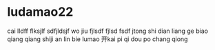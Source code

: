 # ludamao22
cai lldff
flksjlf 
sdfjldsjf
wo jiu fjlsdf
fjlsd fsdf
jtong shi dian liang ge biao qiang 
qiang shiji an lin bie 
lumao
开kai pi qi
dou po chang qiong
